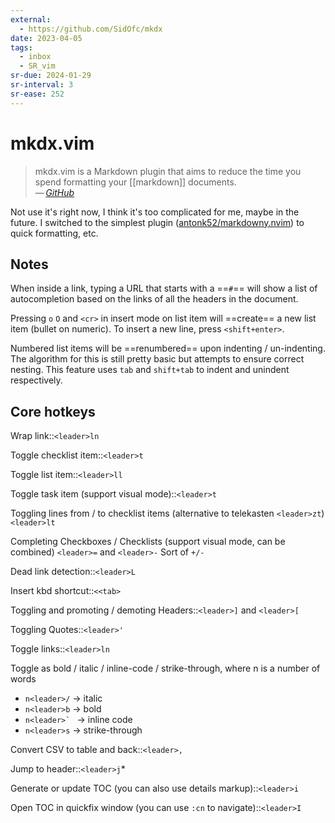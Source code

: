 ```yaml
---
external:
  - https://github.com/SidOfc/mkdx
date: 2023-04-05
tags:
  - inbox
  - SR_vim
sr-due: 2024-01-29
sr-interval: 3
sr-ease: 252
---
```


# mkdx.vim

> mkdx.vim is a Markdown plugin that aims to reduce the time you spend
> formatting your [[markdown]] documents.\
> — <cite>[GitHub](https://github.com/SidOfc/mkdx)</cite>

Not use it's right now, I think it's too complicated for me, maybe in the
future. I switched to the simplest plugin
([antonk52/markdowny.nvim](https://github.com/antonk52/markdowny.nvim)) to quick
formatting, etc.

## Notes

When inside a link, typing a URL that starts with a ==`#`== will show a list of
autocompletion based on the links of all the headers in the document.

Pressing `o` `O` and `<cr>` in insert mode on list item will ==create== a new
list item (bullet on numeric). To insert a new line, press `<shift+enter>`.

Numbered list items will be ==renumbered== upon indenting / un-indenting. The
algorithm for this is still pretty basic but attempts to ensure correct nesting.
This feature uses `tab` and `shift+tab` to indent and unindent respectively.

## Core hotkeys

Wrap link::`<leader>ln`

Toggle checklist item::`<leader>t`

Toggle list item::`<leader>ll`

Toggle task item (support visual mode)::`<leader>t`

Toggling lines from / to checklist items (alternative to telekasten
`<leader>zt`)
&#10;
`<leader>lt`

Completing Checkboxes / Checklists (support visual mode, can be combined)
&#10;
`<leader>=` and `<leader>-` Sort of `+/-`

Dead link detection::`<leader>L`

Insert kbd shortcut::`<<tab>`

Toggling and promoting / demoting Headers::`<leader>]` and `<leader>[`

Toggling Quotes::`<leader>'`

Toggle links::`<leader>ln`

Toggle as bold / italic / inline-code / strike-through, where n is a number of
words
&#10;
- `n<leader>/` → italic
- `n<leader>b` → bold
- ``n<leader>` `` → inline code
- `n<leader>s` → strike-through

Convert CSV to table and back::`<leader>,`

Jump to header::`<leader>j`*

Generate or update TOC (you can also use details markup)::`<leader>i`

Open TOC in quickfix window (you can use `:cn` to navigate)::`<leader>I`

